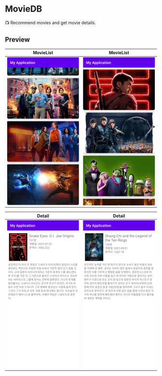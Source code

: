 # MovieDB
 📺️ Recommend movies and get movie details.

## Preview

MovieList            |  MovieList
:-------------------------:|:-------------------------:
![](https://raw.githubusercontent.com/seohayeon/MovieDB/master/resource/Screenshot_1636591037.png)  |  ![](https://raw.githubusercontent.com/seohayeon/MovieDB/master/resource/Screenshot_1636591047.png)

Detail            |  Detail
:-------------------------:|:-------------------------:
![](https://raw.githubusercontent.com/seohayeon/MovieDB/master/resource/Screenshot_1636591061.png)  |  ![](https://raw.githubusercontent.com/seohayeon/MovieDB/master/resource/Screenshot_1636591075.png)
